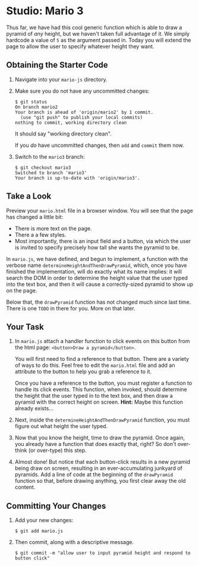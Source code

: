 # Studio: Mario 3

Thus far, we have had this cool generic function which is able to draw a pyramid of *any* height, but we haven't taken full advantage of it. We simply hardcode a value of `5` as the argument passed in. Today you will extend the page to allow the user to specify whatever height they want.

## Obtaining the Starter Code

1. Navigate into your `mario-js` directory.

2. Make sure you do not have any uncommitted changes:

    ```nohighlight
    $ git status
    On branch mario2
    Your branch is ahead of 'origin/mario2' by 1 commit.
      (use "git push" to publish your local commits)
    nothing to commit, working directory clean
    ```
    It should say "working directory clean".

    If you *do* have uncommitted changes, then `add` and `commit` them now.

3. Switch to the `mario3` branch:

    ```nohighlight
    $ git checkout mario3
    Switched to branch 'mario3'
    Your branch is up-to-date with 'origin/mario3'.
    ```

## Take a Look

Preview your `mario.html` file in a browser window. You will see that the page has changed a little bit:

- There is more text on the page.
- There a a few styles.
- Most importantly, there is an input field and a button, via which the user is invited to specify precisely how tall she wants the pyramid to be.

In `mario.js`, we have defined, and begun to implement, a function with the verbose name `determineHeightAndThenDrawPyramid`, which, once you have finished the implementation, will do exactly what its name implies: it will search the DOM in order to determine the height value that the user typed into the text box, and then it will cause a correctly-sized pyramid to show up on the page.

Below that, the `drawPyramid` function has not changed much since last time. There is one `TODO` in there for you. More on that later.


## Your Task

1. In `mario.js` attach a handler function to click events on this button from the html page: `<button>Draw a pyramid</button>`.

    You will first need to find a reference to that button. There are a variety of ways to do this. Feel free to edit the `mario.html` file and add an attribute to the button to help you grab a reference to it.

    Once you have a reference to the button, you must register a function to handle its click events. This function, when invoked, should determine the height that the user typed in to the text box, and then draw a pyramid with the correct height on screen. **Hint:** Maybe this function already exists...

2. Next, inside the `determineHeightAndThenDrawPyramid` function, you must figure out what height the user typed.

3. Now that you know the height, time to draw the pyramid. Once again, you already have a function that does exactly that, right? So don't over-think (or over-type) this step.

4. Almost done! But notice that each button-click results in a new pyramid being draw on screen, resulting in an ever-accumulating junkyard of pyramids. Add a line of code at the beginning of the `drawPyramid` function so that, before drawing anything, you first clear away the old content.

## Committing Your Changes

1. Add your new changes:

    ```nohighlight
    $ git add mario.js
    ```

2. Then commit, along with a descriptive message.

    ```nohighlight
    $ git commit -m "allow user to input pyramid height and respond to button click"
    ```
